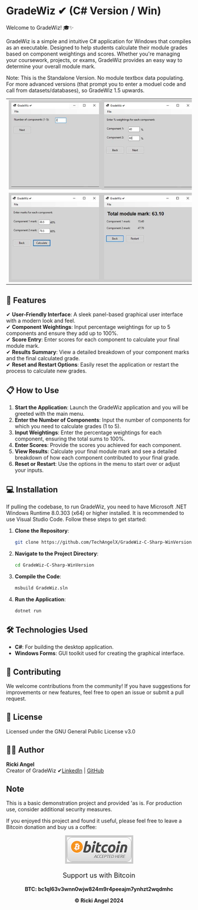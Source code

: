 # GradeWiz ✔ (C# Version / Win) 

Welcome to GradeWiz! 🎓✨

GradeWiz is a simple and intuitive C# application for Windows that compiles as an executable. Designed to help students calculate their module grades based on component weightings and scores. Whether you're managing your coursework, projects, or exams, GradeWiz provides an easy way to determine your overall module mark.<br>

Note: This is the  Standalone Version. No module textbox data populating. For more advanced versions (that prompt you to enter a moduel code and call from datasets/databases), so GradeWiz 1.5 upwards.


<table>
  <tr>
    <td><img src="images/screenshot1.jpg" style="border: 7px solid #ccc;"></td>
    <td><img src="images/screenshot2.jpg" style="border: 7px solid #ccc;"></td>
  </tr>
  <tr>
    <td><img src="images/screenshot3.jpg" style="border: 7px solid #ccc;"></td>
    <td><img src="images/screenshot4.jpg" style="border: 7px solid #ccc;"></td>
  </tr>
</table>

## 🚀 Features

✔ **User-Friendly Interface**: A sleek panel-based graphical user interface with a modern look and feel.  
✔ **Component Weightings**: Input percentage weightings for up to 5 components and ensure they add up to 100%.  
✔ **Score Entry**: Enter scores for each component to calculate your final module mark.  
✔ **Results Summary**: View a detailed breakdown of your component marks and the final calculated grade.  
✔ **Reset and Restart Options**: Easily reset the application or restart the process to calculate new grades.  

## 📋 How to Use

1. **Start the Application**: Launch the GradeWiz application and you will be greeted with the main menu.
2. **Enter the Number of Components**: Input the number of components for which you need to calculate grades (1 to 5).
3. **Input Weightings**: Enter the percentage weightings for each component, ensuring the total sums to 100%.
4. **Enter Scores**: Provide the scores you achieved for each component.
5. **View Results**: Calculate your final module mark and see a detailed breakdown of how each component contributed to your final grade.
6. **Reset or Restart**: Use the options in the menu to start over or adjust your inputs.

## 💻 Installation

If pulling the codebase, to run GradeWiz, you need to have Microsoft .NET Windows Runtime 8.0.303 (x64) or higher installed. It is recommended to use Visual Studio Code. Follow these steps to get started:

1. **Clone the Repository**:
    ```bash
    git clone https://github.com/TechAngelX/GradeWiz-C-Sharp-WinVersion.git
    ```
2. **Navigate to the Project Directory**:
    ```bash
    cd GradeWiz-C-Sharp-WinVersion
    ```
3. **Compile the Code**:
    ```bash
    msbuild GradeWiz.sln
    ```
4. **Run the Application**:
    ```bash
    dotnet run
    ```

## 🛠️ Technologies Used

- **C#**: For building the desktop application.
- **Windows Forms**: GUI toolkit used for creating the graphical interface.

## 🤝 Contributing

We welcome contributions from the community! If you have suggestions for improvements or new features, feel free to open an issue or submit a pull request.

## 📄 License

Licensed under the GNU General Public License v3.0

## 🧑‍💻 Author

**Ricki Angel**  
Creator of GradeWiz ✔[LinkedIn](https://www.linkedin.com/in/ricki-angel/) | [GitHub](https://github.com/TechAngelX)


## Note
This is a basic demonstration project and provided 'as is. For production use, consider additional security measures.

If you enjoyed this project and found it useful, please feel free to leave a Bitcoin donation and buy us a coffee:

<div style="text-align: center;">
    <img src="images/btcLogo.png" alt="Bitcoin Logo" style="border: 5px solid #ccc;">
    <p style="font-size: 18px;">Support us with Bitcoin</p>
    <p><strong>BTC:<strong> bc1ql63v3wnn0wjw824m9r4peeajm7ynhzt2wqdmhc</Strong></p>
&copy; Ricki Angel 2024

</div>
